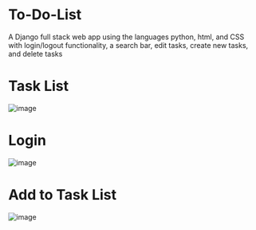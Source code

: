 # To-Do-List
A Django full stack web app using the languages python, html, and CSS with login/logout functionality, a search bar, edit tasks, create new tasks, and delete tasks

# Task List
![image](https://user-images.githubusercontent.com/119982937/208476854-85c83994-b368-4805-abdd-5d327208a02e.png)

# Login
![image](https://user-images.githubusercontent.com/119982937/208477066-6f6534f1-ca98-4703-a57b-f24c907857a9.png)

# Add to Task List
![image](https://user-images.githubusercontent.com/119982937/208476628-7d875f9e-592a-4f54-9afe-77693dbca966.png)

